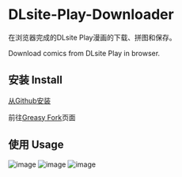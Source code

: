 # DLsite-Play-Downloader
在浏览器完成的DLsite Play漫画的下载、拼图和保存。

Download comics from DLsite Play in browser.
## 安装 Install
[从Github安装](https://github.com/cpuopt/DLsite-Play-Downloader/raw/main/DLsite-Play-Downloader.user.js)

前往[Greasy Fork](https://greasyfork.org/zh-CN/scripts/480281-dlsite-play-downloader)页面
## 使用 Usage

![image](https://greasyfork.org/rails/active_storage/blobs/redirect/eyJfcmFpbHMiOnsibWVzc2FnZSI6IkJBaHBBL3pqQVE9PSIsImV4cCI6bnVsbCwicHVyIjoiYmxvYl9pZCJ9fQ==--6434f4925173bc873dc453f4f359b961ababdda6/0.png?locale=zh-CN)
![image](https://greasyfork.org/rails/active_storage/blobs/redirect/eyJfcmFpbHMiOnsibWVzc2FnZSI6IkJBaHBBLzNqQVE9PSIsImV4cCI6bnVsbCwicHVyIjoiYmxvYl9pZCJ9fQ==--1e78ec3d59dc934cde2a386ff8dcb57641b08065/1.png?locale=zh-CN)
![image](https://greasyfork.org/rails/active_storage/blobs/redirect/eyJfcmFpbHMiOnsibWVzc2FnZSI6IkJBaHBBLzdqQVE9PSIsImV4cCI6bnVsbCwicHVyIjoiYmxvYl9pZCJ9fQ==--284516988a83036affddc3d101d0a2231e13a6dd/2.png?locale=zh-CN)

